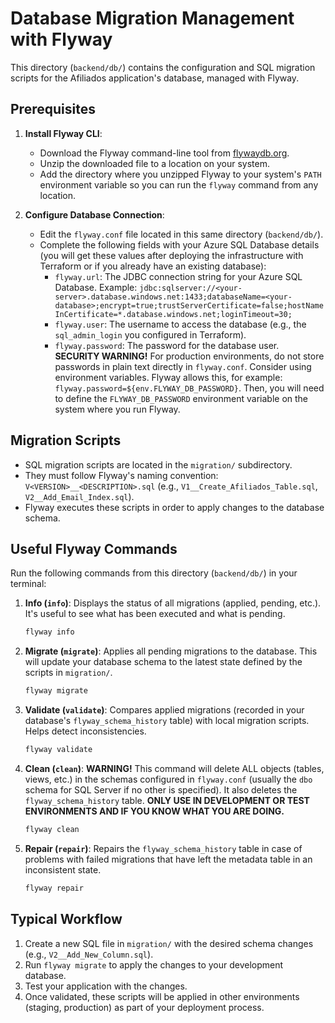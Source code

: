 # Database Migration Management with Flyway

This directory (`backend/db/`) contains the configuration and SQL migration scripts for the Afiliados application's database, managed with Flyway.

## Prerequisites

1.  **Install Flyway CLI**:
    *   Download the Flyway command-line tool from [flywaydb.org](https://flywaydb.org/documentation/usage/commandline#download-and-installation).
    *   Unzip the downloaded file to a location on your system.
    *   Add the directory where you unzipped Flyway to your system's `PATH` environment variable so you can run the `flyway` command from any location.

2.  **Configure Database Connection**:
    *   Edit the `flyway.conf` file located in this same directory (`backend/db/`).
    *   Complete the following fields with your Azure SQL Database details (you will get these values after deploying the infrastructure with Terraform or if you already have an existing database):
        *   `flyway.url`: The JDBC connection string for your Azure SQL Database. Example:
            `jdbc:sqlserver://<your-server>.database.windows.net:1433;databaseName=<your-database>;encrypt=true;trustServerCertificate=false;hostNameInCertificate=*.database.windows.net;loginTimeout=30;`
        *   `flyway.user`: The username to access the database (e.g., the `sql_admin_login` you configured in Terraform).
        *   `flyway.password`: The password for the database user.
            **SECURITY WARNING!** For production environments, do not store passwords in plain text directly in `flyway.conf`. Consider using environment variables. Flyway allows this, for example: `flyway.password=${env.FLYWAY_DB_PASSWORD}`. Then, you will need to define the `FLYWAY_DB_PASSWORD` environment variable on the system where you run Flyway.

## Migration Scripts

*   SQL migration scripts are located in the `migration/` subdirectory.
*   They must follow Flyway's naming convention: `V<VERSION>__<DESCRIPTION>.sql` (e.g., `V1__Create_Afiliados_Table.sql`, `V2__Add_Email_Index.sql`).
*   Flyway executes these scripts in order to apply changes to the database schema.

## Useful Flyway Commands

Run the following commands from this directory (`backend/db/`) in your terminal:

1.  **Info (`info`)**:
    Displays the status of all migrations (applied, pending, etc.). It's useful to see what has been executed and what is pending.
    ```powershell
    flyway info
    ```

2.  **Migrate (`migrate`)**:
    Applies all pending migrations to the database. This will update your database schema to the latest state defined by the scripts in `migration/`.
    ```powershell
    flyway migrate
    ```

3.  **Validate (`validate`)**:
    Compares applied migrations (recorded in your database's `flyway_schema_history` table) with local migration scripts. Helps detect inconsistencies.
    ```powershell
    flyway validate
    ```

4.  **Clean (`clean`)**:
    **WARNING!** This command will delete ALL objects (tables, views, etc.) in the schemas configured in `flyway.conf` (usually the `dbo` schema for SQL Server if no other is specified). It also deletes the `flyway_schema_history` table. **ONLY USE IN DEVELOPMENT OR TEST ENVIRONMENTS AND IF YOU KNOW WHAT YOU ARE DOING.**
    ```powershell
    flyway clean
    ```

5.  **Repair (`repair`)**:
    Repairs the `flyway_schema_history` table in case of problems with failed migrations that have left the metadata table in an inconsistent state.
    ```powershell
    flyway repair
    ```

## Typical Workflow

1.  Create a new SQL file in `migration/` with the desired schema changes (e.g., `V2__Add_New_Column.sql`).
2.  Run `flyway migrate` to apply the changes to your development database.
3.  Test your application with the changes.
4.  Once validated, these scripts will be applied in other environments (staging, production) as part of your deployment process.
